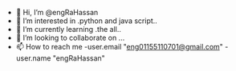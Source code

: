 - 👋 Hi, I’m @engRaHassan
- 👀 I’m interested in .python and java script..
- 🌱 I’m currently learning .the all..
- 💞️ I’m looking to collaborate on ...
- 📫 How to reach me 
-user.email "eng01155110701@gmail.com"
-user.name "engRaHassan"
<!---
engRaHassan/engRaHassan is a ✨ special ✨ repository because its `README.md` (this file) appears on your GitHub profile.
You can click the Preview link to take a look at your changes.
--->

